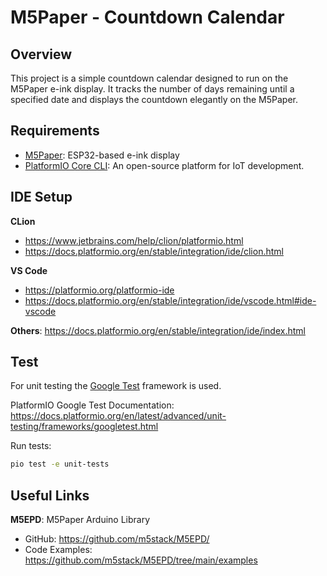 # M5Paper - Countdown Calendar

## Overview
This project is a simple countdown calendar designed to run on the M5Paper e-ink display. It tracks the number of days remaining until a specified date and displays the countdown elegantly on the M5Paper.

## Requirements
- [M5Paper](https://docs.m5stack.com/en/core/m5paper): ESP32-based e-ink display
- [PlatformIO Core CLI](https://docs.platformio.org/en/latest/core/index.html): An open-source platform for IoT development.

## IDE Setup
**CLion**
  - https://www.jetbrains.com/help/clion/platformio.html
  - https://docs.platformio.org/en/stable/integration/ide/clion.html

**VS Code**
  - https://platformio.org/platformio-ide
  - https://docs.platformio.org/en/stable/integration/ide/vscode.html#ide-vscode

**Others**: https://docs.platformio.org/en/stable/integration/ide/index.html

## Test
For unit testing the [Google Test](https://github.com/google/googletest) framework is used.

PlatformIO Google Test Documentation: https://docs.platformio.org/en/latest/advanced/unit-testing/frameworks/googletest.html

Run tests:
```bash
pio test -e unit-tests
```

## Useful Links
**M5EPD**: M5Paper Arduino Library
- GitHub: https://github.com/m5stack/M5EPD/
- Code Examples: https://github.com/m5stack/M5EPD/tree/main/examples